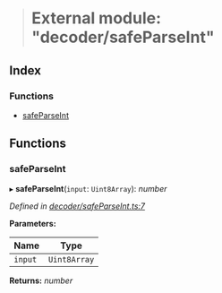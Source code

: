 > # External module: "decoder/safeParseInt"

## Index

### Functions

* [safeParseInt](_decoder_safeparseint_.md#safeparseint)

## Functions

###  safeParseInt

▸ **safeParseInt**(`input`: `Uint8Array`): *number*

*Defined in [decoder/safeParseInt.ts:7](https://github.com/polkadot-js/common/blob/4308722/packages/util-rlp/src/decoder/safeParseInt.ts#L7)*

**Parameters:**

Name | Type |
------ | ------ |
`input` | `Uint8Array` |

**Returns:** *number*